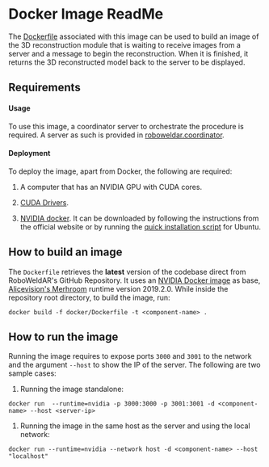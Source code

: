 # Docker Image ReadMe

The [Dockerfile](Dockerfile) associated with this image can be used to build an image of the 3D reconstruction module that is waiting to receive images from a server and a message to begin the reconstruction. When it is finished, it returns the 3D reconstructed model back to the server to be displayed.

## Requirements

#### Usage
To use this image, a coordinator server to orchestrate the procedure is required. A server as such is provided in [roboweldar.coordinator](https://github.com/ikh-innovation/roboweldar-dih-deliverables/blob/main/T2/roboweldar.coordinator). 

#### Deployment
To deploy the image, apart from Docker, the following are required:

1. A computer that has an NVIDIA GPU with CUDA cores.

1. [CUDA Drivers](https://developer.nvidia.com/cuda-downloads).

1. [NVIDIA docker](https://github.com/NVIDIA/nvidia-docker). It can be downloaded by following the instructions from the official website or by running the [quick installation script](docker_cuda_install_script.sh) for Ubuntu.

## How to build an image

The `Dockerfile` retrieves the **latest** version of the codebase direct from RoboWeldAR's GitHub Repository. It uses an [NVIDIA Docker image](https://hub.docker.com/r/nvidia/cuda/) as base, [Alicevision's Merhroom](https://alicevision.org/#meshroom) runtime version 2019.2.0. While inside the repository root directory, to build the image, run:

```console
docker build -f docker/Dockerfile -t <component-name> .  
```
## How to run the image

Running the image requires to expose ports `3000` and `3001` to the network and the argument `--host` to show the IP of the server. 
The following are two sample cases:

1. Running the image standalone:
```console
docker run  --runtime=nvidia -p 3000:3000 -p 3001:3001 -d <component-name> --host <server-ip>
```

1. Running the image in the same host as the server and using the local network:
```console
docker run --runtime=nvidia --network host -d <component-name> --host "localhost"
```
